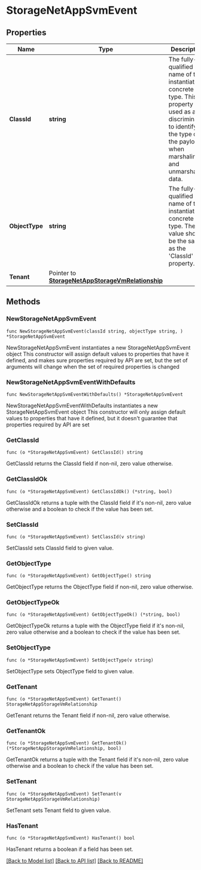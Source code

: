 # StorageNetAppSvmEvent

## Properties

Name | Type | Description | Notes
------------ | ------------- | ------------- | -------------
**ClassId** | **string** | The fully-qualified name of the instantiated, concrete type. This property is used as a discriminator to identify the type of the payload when marshaling and unmarshaling data. | [default to "storage.NetAppSvmEvent"]
**ObjectType** | **string** | The fully-qualified name of the instantiated, concrete type. The value should be the same as the &#39;ClassId&#39; property. | [default to "storage.NetAppSvmEvent"]
**Tenant** | Pointer to [**StorageNetAppStorageVmRelationship**](StorageNetAppStorageVmRelationship.md) |  | [optional] 

## Methods

### NewStorageNetAppSvmEvent

`func NewStorageNetAppSvmEvent(classId string, objectType string, ) *StorageNetAppSvmEvent`

NewStorageNetAppSvmEvent instantiates a new StorageNetAppSvmEvent object
This constructor will assign default values to properties that have it defined,
and makes sure properties required by API are set, but the set of arguments
will change when the set of required properties is changed

### NewStorageNetAppSvmEventWithDefaults

`func NewStorageNetAppSvmEventWithDefaults() *StorageNetAppSvmEvent`

NewStorageNetAppSvmEventWithDefaults instantiates a new StorageNetAppSvmEvent object
This constructor will only assign default values to properties that have it defined,
but it doesn't guarantee that properties required by API are set

### GetClassId

`func (o *StorageNetAppSvmEvent) GetClassId() string`

GetClassId returns the ClassId field if non-nil, zero value otherwise.

### GetClassIdOk

`func (o *StorageNetAppSvmEvent) GetClassIdOk() (*string, bool)`

GetClassIdOk returns a tuple with the ClassId field if it's non-nil, zero value otherwise
and a boolean to check if the value has been set.

### SetClassId

`func (o *StorageNetAppSvmEvent) SetClassId(v string)`

SetClassId sets ClassId field to given value.


### GetObjectType

`func (o *StorageNetAppSvmEvent) GetObjectType() string`

GetObjectType returns the ObjectType field if non-nil, zero value otherwise.

### GetObjectTypeOk

`func (o *StorageNetAppSvmEvent) GetObjectTypeOk() (*string, bool)`

GetObjectTypeOk returns a tuple with the ObjectType field if it's non-nil, zero value otherwise
and a boolean to check if the value has been set.

### SetObjectType

`func (o *StorageNetAppSvmEvent) SetObjectType(v string)`

SetObjectType sets ObjectType field to given value.


### GetTenant

`func (o *StorageNetAppSvmEvent) GetTenant() StorageNetAppStorageVmRelationship`

GetTenant returns the Tenant field if non-nil, zero value otherwise.

### GetTenantOk

`func (o *StorageNetAppSvmEvent) GetTenantOk() (*StorageNetAppStorageVmRelationship, bool)`

GetTenantOk returns a tuple with the Tenant field if it's non-nil, zero value otherwise
and a boolean to check if the value has been set.

### SetTenant

`func (o *StorageNetAppSvmEvent) SetTenant(v StorageNetAppStorageVmRelationship)`

SetTenant sets Tenant field to given value.

### HasTenant

`func (o *StorageNetAppSvmEvent) HasTenant() bool`

HasTenant returns a boolean if a field has been set.


[[Back to Model list]](../README.md#documentation-for-models) [[Back to API list]](../README.md#documentation-for-api-endpoints) [[Back to README]](../README.md)


